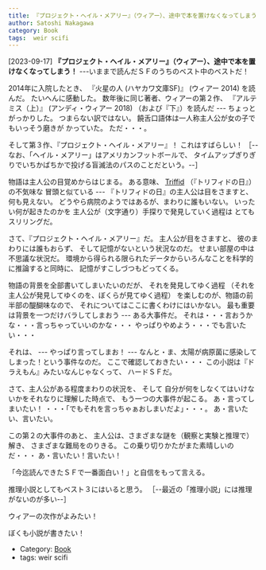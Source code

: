 ```yaml
---
title: 『プロジェクト・ヘイル・メアリー』（ウィアー）、途中で本を置けなくなってしまう！ ---いままで読んだＳＦのうちのベスト中のベストだ！
author: Satoshi Nakagawa
category: Book
tags:  weir scifi
---
```


[2023-09-17] **『プロジェクト・ヘイル・メアリー』（ウィアー）、途中で本を置けなくなってしまう！**  ---いままで読んだＳＦのうちのベスト中のベストだ！

 2014年に入院したとき、
『火星の人 (ハヤカワ文庫SF)』
(ウィアー 2014) を読んだ。
たいへんに感動した。
数年後に同じ著者、ウィアーの第２作、
『アルテミス（上）』
(アンディ・ウィアー 2018)
（および『下』）を読んだ --- ちょっとがっかりした。
つまらない訳ではない。
饒舌口語体は一人称主人公が女の子でもいっそう磨きが
かっていた。
ただ・・・。

 そして第３作、『プロジェクト・ヘイル・メアリー』！
これはすばらしい！
［--なお、「ヘイル・メアリー」はアメリカンフットボールで、
タイムアップぎりぎりでいちかばちかで投げる盲滅法のパスのことだという。--］

 物語は主人公の目覚めからはじまる。
ある意味、
[Triffid](https://en.wikipedia.org/wiki/Triffid) （『トリフィドの日』）の不気味な
冒頭と似ている ---
『トリフィドの日』の主人公は目をさますと、
何も見えない。
どうやら病院のようではあるが、まわりに誰もいない。
いったい何が起きたのかを
主人公が（文字通り）手探りで発見していく過程は
とてもスリリングだ。

 さて、『プロジェクト・ヘイル・メアリー』だ。
主人公が目をさますと、
彼のまわりには誰もおらず、
そして記憶がないという状況なのだ。
せまい部屋の中は不思議な状況だ。
環境から得られる限られたデータからいろんなことを科学的に推論すると同時に、
記憶がすこしづつもどってくる。

 物語の背景を全部書いてしまいたいのだが、
それを発見してゆく過程
（それを主人公が発見してゆくのを、ぼくらが見てゆく過程）
を楽しむのが、物語の前半部の醍醐味なので、
それについてはここに書くわけにはいかない。
最も重要は背景を一つだけバラしてしまおう ---
ある大事件だ。
それは・・・言おうかな・・・言っちゃっていいのかな・・・
やっぱりやめよう・・・でも言いたい・・・

 それは、
--- やっぱり言ってしまお！ ---
なんと・ま、太陽が病原菌に感染してしまった！という事件なのだ。
ここで確認しておきたい・・・
この小説は『ドラえもん』みたいなんじゃなくって、
ハードＳＦだ。

 さて、主人公がある程度まわりの状況を、
そして
自分が何をしなくてはいけないかをそれなりに理解した時点で、
もう一つの大事件が起こる。
あ・言ってしまいたい！
・・・「でもそれを言っちゃぁおしまいだよ」・・・。
あ・言いたい、言いたい。

 この第２の大事件のあと、
主人公は、さまざまな謎を（観察と実験と推理で）解き、
さまざまな難局をのりきる。
この乗り切りかたがまた素晴しいのだ・・・
あ・言いたい！言いたい！

 「今迄読んできたＳＦで一番面白い！」と自信をもって言える。

 推理小説としてもベスト３にはいると思う。
［--最近の「推理小説」には推理がないのが多い--］

 ウィアーの次作がよみたい！

 ぼくも小説が書きたい！

- Category: [Book](https://merapano.github.io/categories.html#Book)
- tags:  weir scifi
